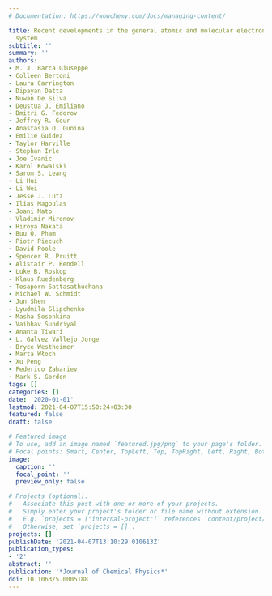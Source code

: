 ```yaml
---
# Documentation: https://wowchemy.com/docs/managing-content/

title: Recent developments in the general atomic and molecular electronic structure
  system
subtitle: ''
summary: ''
authors:
- M. J. Barca Giuseppe
- Colleen Bertoni
- Laura Carrington
- Dipayan Datta
- Nuwan De Silva
- Deustua J. Emiliano
- Dmitri G. Fedorov
- Jeffrey R. Gour
- Anastasia O. Gunina
- Emilie Guidez
- Taylor Harville
- Stephan Irle
- Joe Ivanic
- Karol Kowalski
- Sarom S. Leang
- Li Hui
- Li Wei
- Jesse J. Lutz
- Ilias Magoulas
- Joani Mato
- Vladimir Mironov
- Hiroya Nakata
- Buu Q. Pham
- Piotr Piecuch
- David Poole
- Spencer R. Pruitt
- Alistair P. Rendell
- Luke B. Roskop
- Klaus Ruedenberg
- Tosaporn Sattasathuchana
- Michael W. Schmidt
- Jun Shen
- Lyudmila Slipchenko
- Masha Sosonkina
- Vaibhav Sundriyal
- Ananta Tiwari
- L. Galvez Vallejo Jorge
- Bryce Westheimer
- Marta Włoch
- Xu Peng
- Federico Zahariev
- Mark S. Gordon
tags: []
categories: []
date: '2020-01-01'
lastmod: 2021-04-07T15:50:24+03:00
featured: false
draft: false

# Featured image
# To use, add an image named `featured.jpg/png` to your page's folder.
# Focal points: Smart, Center, TopLeft, Top, TopRight, Left, Right, BottomLeft, Bottom, BottomRight.
image:
  caption: ''
  focal_point: ''
  preview_only: false

# Projects (optional).
#   Associate this post with one or more of your projects.
#   Simply enter your project's folder or file name without extension.
#   E.g. `projects = ["internal-project"]` references `content/project/deep-learning/index.md`.
#   Otherwise, set `projects = []`.
projects: []
publishDate: '2021-04-07T13:10:29.010613Z'
publication_types:
- '2'
abstract: ''
publication: '*Journal of Chemical Physics*'
doi: 10.1063/5.0005188
---
```

